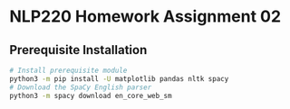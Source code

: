# NLP220 Homework Assignment 02

## Prerequisite Installation

```bash
# Install prerequisite module
python3 -m pip install -U matplotlib pandas nltk spacy
# Download the SpaCy English parser
python3 -m spacy download en_core_web_sm
```
